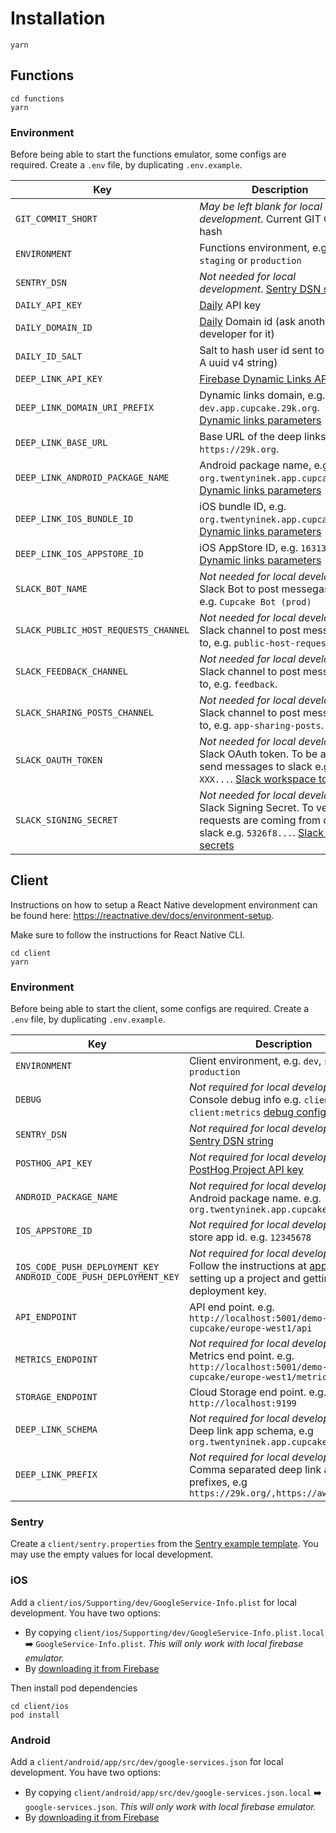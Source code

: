 # Installation

```
yarn
```

## Functions

```
cd functions
yarn
```

### Environment

Before being able to start the functions emulator, some configs are required.
Create a `.env` file, by duplicating `.env.example`.

| Key                                  | Description                                                                                                                                                                                                         |
| ------------------------------------ | ------------------------------------------------------------------------------------------------------------------------------------------------------------------------------------------------------------------- |
| `GIT_COMMIT_SHORT`                   | _May be left blank for local development_. Current GIT Commit hash                                                                                                                                                  |
| `ENVIRONMENT`                        | Functions environment, e.g. `dev`, `staging` or `production`                                                                                                                                                        |
| `SENTRY_DSN`                         | _Not needed for local development_. [Sentry DSN string](https://docs.sentry.io/product/sentry-basics/dsn-explainer/)                                                                                                |
| `DAILY_API_KEY`                      | [Daily](https://www.daily.co/) API key                                                                                                                                                                              |
| `DAILY_DOMAIN_ID`                    | [Daily](https://www.daily.co/) Domain id (ask another developer for it)                                                                                                                                             |
| `DAILY_ID_SALT`                      | Salt to hash user id sent to [Daily](https://www.daily.co/). A uuid v4 string)                                                                                                                                      |
| `DEEP_LINK_API_KEY`                  | [Firebase Dynamic Links API key](https://firebase.google.com/docs/dynamic-links/rest#before_you_begin)                                                                                                              |
| `DEEP_LINK_DOMAIN_URI_PREFIX`        | Dynamic links domain, e.g. `dev.app.cupcake.29k.org`. [Dynamic links parameters](https://firebase.google.com/docs/reference/dynamic-links/link-shortener#parameters)                                                |
| `DEEP_LINK_BASE_URL`                 | Base URL of the deep links, e.g. `https://29k.org`.                                                                                                                                                                 |
| `DEEP_LINK_ANDROID_PACKAGE_NAME`     | Android package name, e.g. `org.twentyninek.app.cupcake.dev`. [Dynamic links parameters](https://firebase.google.com/docs/reference/dynamic-links/link-shortener#parameters)                                        |
| `DEEP_LINK_IOS_BUNDLE_ID`            | iOS bundle ID, e.g. `org.twentyninek.app.cupcake.dev`. [Dynamic links parameters](https://firebase.google.com/docs/reference/dynamic-links/link-shortener#parameters)                                               |
| `DEEP_LINK_IOS_APPSTORE_ID`          | iOS AppStore ID, e.g. `1631342681`. [Dynamic links parameters](https://firebase.google.com/docs/reference/dynamic-links/link-shortener#parameters)                                                                  |
| `SLACK_BOT_NAME`                     | _Not needed for local development_ Slack Bot to post messegas as, e.g. `Cupcake Bot (prod)`                                                                                                                         |
| `SLACK_PUBLIC_HOST_REQUESTS_CHANNEL` | _Not needed for local development_ Slack channel to post messages to, e.g. `public-host-requests`.                                                                                                                  |
| `SLACK_FEEDBACK_CHANNEL`             | _Not needed for local development_ Slack channel to post messages to, e.g. `feedback`.                                                                                                                              |
| `SLACK_SHARING_POSTS_CHANNEL`        | _Not needed for local development_ Slack channel to post messages to, e.g. `app-sharing-posts`.                                                                                                                     |
| `SLACK_OAUTH_TOKEN`                  | _Not needed for local development_ Slack OAuth token. To be able to send messages to slack e.g. `xoxb-XXX...`. [Slack workspace tokens](https://api.slack.com/authentication/token-types#workspace)                 |
| `SLACK_SIGNING_SECRET`               | _Not needed for local development_ Slack Signing Secret. To verify requests are coming from our slack e.g. `5326f8...`. [Slack signing secrets](https://api.slack.com/authentication/verifying-requests-from-slack) |

## Client

Instructions on how to setup a React Native development environment can be found here: https://reactnative.dev/docs/environment-setup.

Make sure to follow the instructions for React Native CLI.

```
cd client
yarn
```

### Environment

Before being able to start the client, some configs are required.
Create a `.env` file, by duplicating `.env.example`.

| Key                                                               | Description                                                                                                                                                                                                                                                                             |
| ----------------------------------------------------------------- | --------------------------------------------------------------------------------------------------------------------------------------------------------------------------------------------------------------------------------------------------------------------------------------- |
| `ENVIRONMENT`                                                     | Client environment, e.g. `dev`, `staging` or `production`                                                                                                                                                                                                                               |
| `DEBUG`                                                           | _Not required for local development_. Console debug info e.g. `client:*` or `client:metrics` [debug config](https://github.com/debug-js/debug)                                                                                                                                          |
| `SENTRY_DSN`                                                      | _Not required for local development_. [Sentry DSN string](https://docs.sentry.io/product/sentry-basics/dsn-explainer/)                                                                                                                                                                  |
| `POSTHOG_API_KEY`                                                 | _Not required for local development_. [PostHog Project API key](https://posthog.com/)                                                                                                                                                                                                   |
| `ANDROID_PACKAGE_NAME`                                            | _Not required for local development_. Android package name. e.g. `org.twentyninek.app.cupcake.dev`                                                                                                                                                                                      |
| `IOS_APPSTORE_ID`                                                 | _Not required for local development_. App store app id. e.g. `12345678`                                                                                                                                                                                                                 |
| `IOS_CODE_PUSH_DEPLOYMENT_KEY` `ANDROID_CODE_PUSH_DEPLOYMENT_KEY` | _Not required for local development_. Follow the instructions at [app center](https://docs.microsoft.com/en-us/appcenter/sdk/getting-started/react-native#2-create-your-app-in-the-app-center-portal-to-obtain-the-app-secret) for setting up a project and getting the deployment key. |
| `API_ENDPOINT`                                                    | API end point. e.g. `http://localhost:5001/demo-29k-cupcake/europe-west1/api`                                                                                                                                                                                                           |
| `METRICS_ENDPOINT`                                                | _Not required for local development_. Metrics end point. e.g. `http://localhost:5001/demo-29k-cupcake/europe-west1/metrics`                                                                                                                                                             |
| `STORAGE_ENDPOINT`                                                | Cloud Storage end point. e.g. `http://localhost:9199`                                                                                                                                                                                                                                   |
| `DEEP_LINK_SCHEMA`                                                | _Not required for local development_. Deep link app schema, e.g `org.twentyninek.app.cupcake.dev://`                                                                                                                                                                                    |
| `DEEP_LINK_PREFIX`                                                | _Not required for local development_. Comma separated deep link app prefixes, e.g `https://29k.org/,https://awareapp.org`                                                                                                                                                               |

### Sentry

Create a `client/sentry.properties` from the [Sentry example template](https://github.com/getsentry/examples/blob/master/react-native/sentry.properties). You may use the empty values for local development.

### iOS

Add a `client/ios/Supporting/dev/GoogleService-Info.plist` for local development. You have two options:

- By copying `client/ios/Supporting/dev/GoogleService-Info.plist.local` ➡️ `GoogleService-Info.plist`. _This will only work with local firebase emulator._
- By [downloading it from Firebase](https://firebase.google.com/docs/ios/setup)

Then install pod dependencies

```
cd client/ios
pod install
```

### Android

Add a `client/android/app/src/dev/google-services.json` for local development. You have two options:

- By copying `client/android/app/src/dev/google-services.json.local` ➡️ `google-services.json`. _This will only work with local firebase emulator._
- By [downloading it from Firebase](https://firebase.google.com/docs/android/setup)
